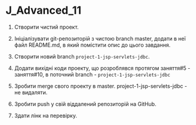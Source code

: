 # J_Advanced_11

1. Створити чистий проект.

2. Ініціалізувати git-репозиторій з чистою branch master, додати в неї файл README.md, в який помістити опис до цього завдання.

3. Створити новий branch `project-1-jsp-servlets-jdbc`.

4. Додати вихідні коди проекту, що розроблявся протягом заняття#5 - заняття#10, в поточний branch - `project-1-jsp-servlets-jdbc`

5. Зробити merge свого проекту в master. project-1-jsp-servlets-jdbc - не видаляти.

6. Зробити push у свій віддалений репозиторій на GitHub.

7. Здати лінк на перевірку.

